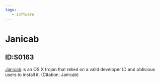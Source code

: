 ```yaml
---
tags:
   - software
---
```

# Janicab
## ID:S0163
[Janicab](software/S0163) is an OS X trojan that relied on a valid developer ID and oblivious users to install it. (Citation: Janicab)
